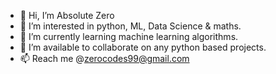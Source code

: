 - 👋 Hi, I’m Absolute Zero
- 👀 I’m interested in python, ML, Data Science & maths.
- 🌱 I’m currently learning machine learning algorithms.
- 💞️ I’m available to collaborate on any python based projects.
- 📫 Reach me @zerocodes99@gmail.com

<!---
zerocodes99/zerocodes99 is a ✨ special ✨ repository because its `README.md` (this file) appears on your GitHub profile.
You can click the Preview link to take a look at your changes.
--->
